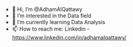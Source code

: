 - 👋 Hi, I’m @AdhamAlQattawy
- 👀 I’m interested in the Data field
- 🌱 I’m currently learning Data Analysis
- 📫 How to reach me: Linkedin - https://www.linkedin.com/in/adhamalqattawy/

<!---
AdhamAlQattawy/AdhamAlQattawy is a ✨ special ✨ repository because its `README.md` (this file) appears on your GitHub profile.
You can click the Preview link to take a look at your changes.
--->
